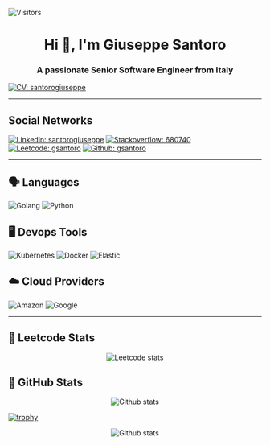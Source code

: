 ![Visitors](https://api.visitorbadge.io/api/visitors?path=https%3A%2F%2Fgithub.com%2Fgsantoro%2Fgsantoro&labelColor=%23697689&countColor=%23555555&style=flat)

<h1 align="center">Hi 👋, I'm Giuseppe Santoro</h1>
<h3 align="center">A passionate Senior Software Engineer from Italy</h3>

[![CV: santorogiuseppe](https://img.shields.io/badge/-CurriculumVitae-006600?style=for-the-badge&logo=read-the-docs&logoColor=white&link=https://gsantoro.github.io/)](https://gsantoro.github.io/)


---

## Social Networks
[![Linkedin: santorogiuseppe](https://img.shields.io/badge/-santorogiuseppe-0A66C2?style=for-the-badge&logo=Linkedin&logoColor=white&link=https://www.linkedin.com/in/santorogiuseppe/)](https://www.linkedin.com/in/santorogiuseppe/)
[![Stackoverflow: 680740](https://img.shields.io/badge/-user:680740-F58025?style=for-the-badge&logo=Stackoverflow&logoColor=white&link=https://stackoverflow.com/users/680740/pinosan)](https://stackoverflow.com/users/680740/pinosan)
[![Leetcode: gsantoro](https://img.shields.io/badge/-gsantoro-FFA116?style=for-the-badge&logo=Leetcode&logoColor=white&link=https://leetcode.com/gsantoro/)](https://leetcode.com/gsantoro/)
[![Github: gsantoro](https://img.shields.io/badge/-gsantoro-white?style=for-the-badge&logo=Github&logoColor=black&link=https://github.com/gsantoro)](https://github.com/gsantoro)

---

## 🗣️ Languages

![Golang](https://img.shields.io/badge/-golang-00ADD8?&style=for-the-badge&logo=go&logoColor=white)
![Python](https://img.shields.io/badge/-python-3776AB?&style=for-the-badge&logo=python&logoColor=white)

## 🖥️ Devops Tools

![Kubernetes](https://img.shields.io/badge/-kubernetes-326CE5?&style=for-the-badge&logo=kubernetes&logoColor=white)
![Docker](https://img.shields.io/badge/-docker-2496ED?&style=for-the-badge&logo=docker&logoColor=white)
![Elastic](https://img.shields.io/badge/-elastic-005571?&style=for-the-badge&logo=elastic&logoColor=white)

## ☁️ Cloud Providers

![Amazon](https://img.shields.io/badge/-amazon-FF9900?&style=for-the-badge&logo=amazon&logoColor=white)
![Google](https://img.shields.io/badge/-google-4285F4?&style=for-the-badge&logo=google&logoColor=white)

---

## 🧮 Leetcode Stats

<p align="center">
  <img src="https://leetcard.jacoblin.cool/gsantoro?ext=heatmap&theme=nord" title="leetcode stats" alt="Leetcode stats" />
</p>


## 🧮 GitHub Stats

<p align="center">
  <img src="https://github-readme-stats.vercel.app/api?username=gsantoro&count_private=true&show_icons=true&locale=en&theme=nord" title="github stats" alt="Github stats" />
</p>

[![trophy](https://github-profile-trophy.vercel.app/?username=gsantoro&theme=nord&column=7)](https://github.com/ryo-ma/github-profile-trophy)


<p align="center">
  <img src="https://github-readme-stats.vercel.app/api/top-langs?username=gsantoro&count_private=true&hide=scala,html,Jupyter%20Notebook&show_icons=true&locale=en&theme=nord" title="github stats" alt="Github stats" />
</p>